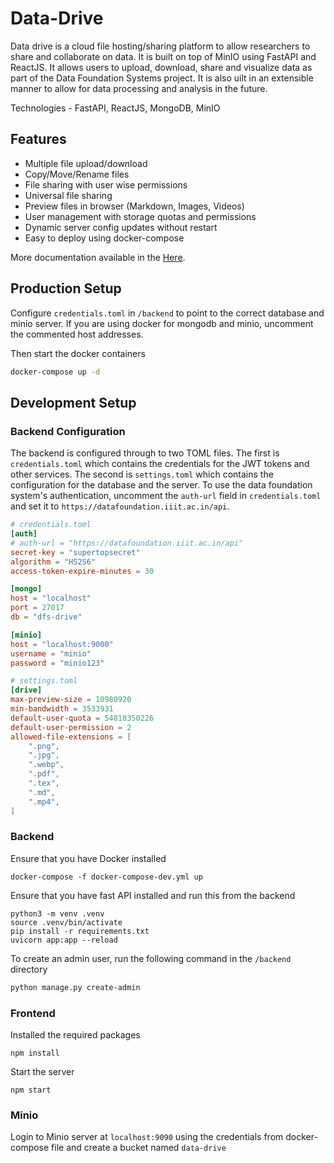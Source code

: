 # Data-Drive
Data drive is a cloud file hosting/sharing platform to allow researchers to share and collaborate on data. It is built on top of MinIO using FastAPI and ReactJS. It allows users to upload, download, share and visualize data as part of the Data Foundation Systems project. It is also uilt in an extensible manner to allow for data processing and analysis in the future.

Technologies - FastAPI, ReactJS, MongoDB, MinIO

## Features
- Multiple file upload/download
- Copy/Move/Rename files
- File sharing with user wise permissions
- Universal file sharing
- Preview files in browser (Markdown, Images, Videos)
- User management with storage quotas and permissions
- Dynamic server config updates without restart
- Easy to deploy using docker-compose

More documentation available in the [Here](/docs/).

## Production Setup
Configure `credentials.toml` in `/backend` to point to the correct database and minio server. If you are using docker for mongodb and minio, uncomment the commented host addresses.

Then start the docker containers
```bash
docker-compose up -d
```

## Development Setup

### Backend Configuration
The backend is configured through to two TOML files. The first is `credentials.toml` which contains the credentials for the JWT tokens and other services. The second is `settings.toml` which contains the configuration for the database and the server. To use the data foundation system's authentication, uncomment the `auth-url` field in `credentials.toml` and set it to `https://datafoundation.iiit.ac.in/api`.

```toml
# credentials.toml
[auth]
# auth-url = "https://datafoundation.iiit.ac.in/api"
secret-key = "supertopsecret"
algorithm = "HS256"
access-token-expire-minutes = 30

[mongo]
host = "localhost"
port = 27017
db = "dfs-drive"

[minio]
host = "localhost:9000"
username = "minio"
password = "minio123"
```

```toml
# settings.toml
[drive]
max-preview-size = 10980920
min-bandwidth = 3533931
default-user-quota = 54818350226
default-user-permission = 2
allowed-file-extensions = [
    ".png",
    ".jpg",
    ".webp",
    ".pdf",
    ".tex",
    ".md",
    ".mp4",
]
```

### Backend

Ensure that you have Docker installed

```
docker-compose -f docker-compose-dev.yml up
```

Ensure that you have fast API installed and run this from the backend

```
python3 -m venv .venv
source .venv/bin/activate
pip install -r requirements.txt
uvicorn app:app --reload
```

To create an admin user, run the following command in the `/backend` directory
```bash
python manage.py create-admin
```

### Frontend

Installed the required packages

```
npm install 
```

Start the server 

```
npm start
```

### Minio
Login to Minio server at `localhost:9090` using the credentials from docker-compose file and create a bucket named `data-drive`
